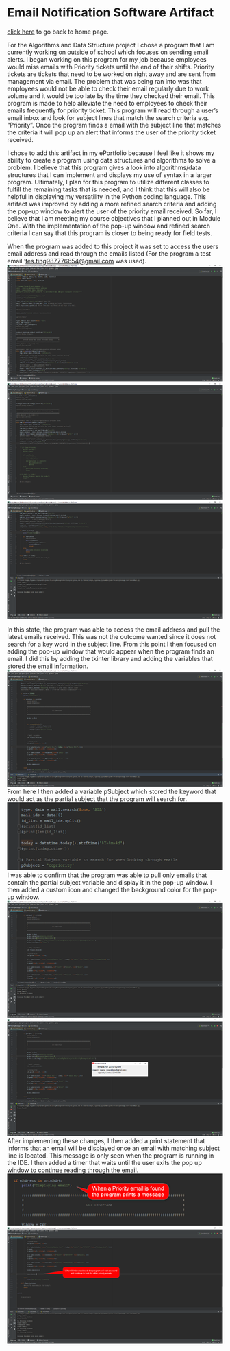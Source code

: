 # Email Notification Software Artifact

[click here](https://joeyf12.github.io/) to go back to home page.

For the Algorithms and Data Structure project I chose a program that I am currently working on outside of school which focuses on sending email alerts. I began working on this program for my job because employees would miss emails with Priority tickets until the end of their shifts. Priority tickets are tickets that need to be worked on right away and are sent from management via email. The problem that was being ran into was that employees would not be able to check their email regularly due to work volume and it would be too late by the time they checked their email. This program is made to help alleviate the need to employees to check their emails frequently for priority ticket. This program will read through a user’s email inbox and look for subject lines that match the search criteria e.g. “Priority”. Once the program finds a email with the subject line that matches the criteria it will pop up an alert that informs the user of the priority ticket received. 

I chose to add this artifact in my ePortfolio because I feel like it shows my ability to create a program using data structures and algorithms to solve a problem. I believe that this program gives a look into algorithms/data structures that I can implement and displays my use of syntax in a larger program. Ultimately, I plan for this program to utilize different classes to fulfill the remaining tasks that is needed, and I think that this will also be helpful in displaying my versatility in the Python coding language. This artifact was improved by adding a more refined search criteria and adding the pop-up window to alert the user of the priority email received. So far, I believe that I am meeting my course objectives that I planned out in Module One. With the implementation of the pop-up window and refined search criteria I can say that this program is closer to being ready for field tests.

When the program was added to this project it was set to access the users email address and read through the emails listed (For the program a test email ‘tes.ting987776654@gmail.com was used).
<img src="Picture1.png">
<img src="Picture2.png">
<img src="Picture3.png">

In this state, the program was able to access the email address and pull the latest emails received. This was not the outcome wanted since it does not search for a key word in the subject line. From this point I then focused on adding the pop-up window that would appear when the program finds an email. I did this by adding the tkinter library and adding the variables that stored the email information.
<img src="Picture4.png">
From here I then added a variable pSubject which stored the keyword that would act as the partial subject that the program will search for.
<img src="Picture5.png">
I was able to confirm that the program was able to pull only emails that contain the partial subject variable and display it in the pop-up window. I then added a custom icon and changed the background color for the pop-up window.
<img src="Picture7.png">
<img src="Picture8.png">
After implementing these changes, I then added a print statement that informs that an email will be displayed once an email with matching subject line is located. This message is only seen when the program is running in the IDE. I then added a timer that waits until the user exits the pop up window to continue reading through the email. 
<img src="Picture10.png">
<img src="image.png">
